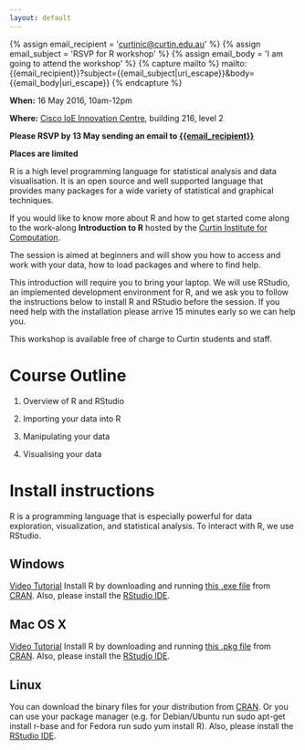 ```yaml
---
layout: default
---
```

{% assign email_recipient = 'curtinic@curtin.edu.au' %}
{% assign email_subject = 'RSVP for R workshop' %}
{% assign email_body = 'I am going to attend the workshop' %}
{% capture mailto %}
mailto:{{email_recipient}}?subject={{email_subject|uri_escape}}&body={{email_body|uri_escape}}
{% endcapture %}

**When:** 16 May 2016, 10am-12pm

**Where:** [Cisco IoE Innovation Centre](http://research.curtin.edu.au/about/institutes-centres/cisco-internet-of-everything-innovation-centre/), building 216, level 2

**Please RSVP by 13 May sending an email to [{{email_recipient}}]({{mailto}})**

**Places are limited**

R is a high level programming language for statistical analysis and data visualisation. It is an open source and well supported language that provides many packages for a wide variety of statistical and graphical techniques.

If you would like to know more about R and how to get started come along to the work-along **Introduction to R** hosted by the [Curtin Institute for Computation](http://computation.curtin.edu.au).

The session is aimed at beginners and will show you how to access and work with your data, how to load packages and where to find help.

This introduction will require you to bring your laptop. We will use RStudio, an implemented development environment for R, and we ask you to follow the instructions below to install R and RStudio before the session. If you need help with the installation please arrive 15 minutes early so we can help you.

This workshop is available free of charge to Curtin students and staff.

<a href="#course-outline" id="course-outline" class="anchor"><span class="octicon octicon-link" aria-hidden="true"></span></a>Course Outline
============================================================================================================================================

1.  Overview of R and RStudio

2.  Importing your data into R

3.  Manipulating your data

4.  Visualising your data

<a href="#install-instructions" id="install-instructions" class="anchor"><span class="octicon octicon-link" aria-hidden="true"></span></a>Install instructions
==============================================================================================================================================================

R is a programming language that is especially powerful for data exploration, visualization, and statistical analysis. To interact with R, we use RStudio.

<a href="#windows" id="windows" class="anchor"><span class="octicon octicon-link" aria-hidden="true"></span></a>Windows
-----------------------------------------------------------------------------------------------------------------------

[Video Tutorial](https://www.youtube.com/watch?v=q0PjTAylwoU) Install R by downloading and running [this .exe file](http://cran.r-project.org/bin/windows/base/release.htm) from [CRAN](http://cran.r-project.org/index.html). Also, please install the [RStudio IDE](http://www.rstudio.com/ide/download/desktop).

<a href="#mac-os-x" id="mac-os-x" class="anchor"><span class="octicon octicon-link" aria-hidden="true"></span></a>Mac OS X
--------------------------------------------------------------------------------------------------------------------------

[Video Tutorial](https://www.youtube.com/watch?v=5-ly3kyxwEg) Install R by downloading and running [this .pkg file](http://cran.r-project.org/bin/macosx/R-latest.pkg) from [CRAN](http://cran.r-project.org/index.html). Also, please install the [RStudio IDE](http://www.rstudio.com/ide/download/desktop).

<a href="#linux" id="linux" class="anchor"><span class="octicon octicon-link" aria-hidden="true"></span></a>Linux
-----------------------------------------------------------------------------------------------------------------

You can download the binary files for your distribution from [CRAN](http://cran.r-project.org/index.html). Or you can use your package manager (e.g. for Debian/Ubuntu run sudo apt-get install r-base and for Fedora run sudo yum install R). Also, please install the [RStudio IDE](http://www.rstudio.com/ide/download/desktop).
